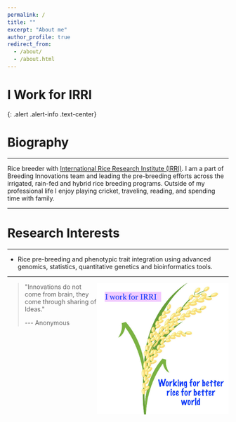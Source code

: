 ```yaml
---
permalink: /
title: ""
excerpt: "About me"
author_profile: true
redirect_from: 
  - /about/
  - /about.html
---
```



# **I Work for IRRI**
{: .alert .alert-info .text-center}


Biography
======
------

Rice breeder with [International Rice Research Institute (IRRI)](https://www.irri.org/). I am a part of Breeding Innovations team and leading the pre-breeding efforts across the irrigated, rain-fed and hybrid rice breeding programs. Outside of my professional life I enjoy playing cricket, traveling, reading, and spending time with family.

------

Research Interests
======

------

* Rice pre-breeding and phenotypic trait integration using advanced genomics, statistics, quantitative genetics  and bioinformatics tools. 

------



<img align="right" src="images/rice.png" width="300" height="300"/>






> "Innovations do not come from brain, they come through sharing of Ideas."
>
> --- Anonymous
